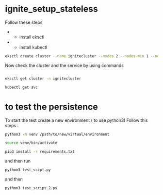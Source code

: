 # ignite_setup_stateless

Follow these steps


-  - install eksctl 
-  - install kubectl 



```sh
eksctl create cluster --name ignitecluster --nodes 2 --nodes-min 1 --nodes-max 4

```
Now check the cluster and the service by using commands

```sh

eksctl get cluster -n ignitecluster

kubectl get svc

```



# to test the persistence

To start the test create a new environment ( to use python3) Follow this steps .

```sh
python3 -m venv /path/to/new/virtual/environment

source venv/bin/activate

pip3 install -r requirements.txt

```

and then run 
```sh
python3 test_scipt.py
```

and then 
```sh
python3 test_script_2.py
```
